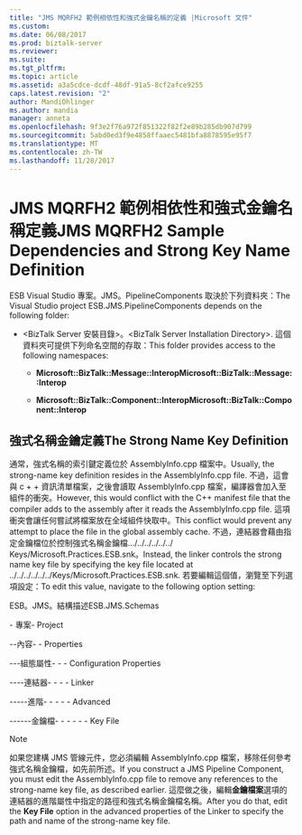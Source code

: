 ```yaml
---
title: "JMS MQRFH2 範例相依性和強式金鑰名稱的定義 |Microsoft 文件"
ms.custom: 
ms.date: 06/08/2017
ms.prod: biztalk-server
ms.reviewer: 
ms.suite: 
ms.tgt_pltfrm: 
ms.topic: article
ms.assetid: a3a5cdce-dcdf-48df-91a5-8cf2afce9255
caps.latest.revision: "2"
author: MandiOhlinger
ms.author: mandia
manager: anneta
ms.openlocfilehash: 9f3e2f76a972f851322f82f2e89b285db907d799
ms.sourcegitcommit: 5abd0ed3f9e4858ffaaec5481bfa8878595e95f7
ms.translationtype: MT
ms.contentlocale: zh-TW
ms.lasthandoff: 11/28/2017
---
```

# <a name="jms-mqrfh2-sample-dependencies-and-strong-key-name-definition"></a><span data-ttu-id="ac3f7-102">JMS MQRFH2 範例相依性和強式金鑰名稱定義</span><span class="sxs-lookup"><span data-stu-id="ac3f7-102">JMS MQRFH2 Sample Dependencies and Strong Key Name Definition</span></span>
<span data-ttu-id="ac3f7-103">ESB Visual Studio 專案。JMS。PipelineComponents 取決於下列資料夾：</span><span class="sxs-lookup"><span data-stu-id="ac3f7-103">The Visual Studio project ESB.JMS.PipelineComponents depends on the following folder:</span></span>  
  
-   <span data-ttu-id="ac3f7-104">\<BizTalk Server 安裝目錄\>。</span><span class="sxs-lookup"><span data-stu-id="ac3f7-104">\<BizTalk Server Installation Directory\>.</span></span> <span data-ttu-id="ac3f7-105">這個資料夾可提供下列命名空間的存取：</span><span class="sxs-lookup"><span data-stu-id="ac3f7-105">This folder provides access to the following namespaces:</span></span>  
  
    -   <span data-ttu-id="ac3f7-106">**Microsoft::BizTalk::Message::Interop**</span><span class="sxs-lookup"><span data-stu-id="ac3f7-106">**Microsoft::BizTalk::Message::Interop**</span></span>  
  
    -   <span data-ttu-id="ac3f7-107">**Microsoft::BizTalk::Component::Interop**</span><span class="sxs-lookup"><span data-stu-id="ac3f7-107">**Microsoft::BizTalk::Component::Interop**</span></span>  
  
## <a name="the-strong-name-key-definition"></a><span data-ttu-id="ac3f7-108">強式名稱金鑰定義</span><span class="sxs-lookup"><span data-stu-id="ac3f7-108">The Strong Name Key Definition</span></span>  
 <span data-ttu-id="ac3f7-109">通常，強式名稱的索引鍵定義位於 AssemblyInfo.cpp 檔案中。</span><span class="sxs-lookup"><span data-stu-id="ac3f7-109">Usually, the strong-name key definition resides in the AssemblyInfo.cpp file.</span></span> <span data-ttu-id="ac3f7-110">不過，這會與 c + + 資訊清單檔案，之後會讀取 AssemblyInfo.cpp 檔案，編譯器會加入至組件的衝突。</span><span class="sxs-lookup"><span data-stu-id="ac3f7-110">However, this would conflict with the C++ manifest file that the compiler adds to the assembly after it reads the AssemblyInfo.cpp file.</span></span> <span data-ttu-id="ac3f7-111">這項衝突會讓任何嘗試將檔案放在全域組件快取中。</span><span class="sxs-lookup"><span data-stu-id="ac3f7-111">This conflict would prevent any attempt to place the file in the global assembly cache.</span></span> <span data-ttu-id="ac3f7-112">不過，連結器會藉由指定金鑰檔位於控制強式名稱金鑰檔.../../../../../../ Keys/Microsoft.Practices.ESB.snk。</span><span class="sxs-lookup"><span data-stu-id="ac3f7-112">Instead, the linker controls the strong name key file by specifying the key file located at ../../../../../../Keys/Microsoft.Practices.ESB.snk.</span></span> <span data-ttu-id="ac3f7-113">若要編輯這個值，瀏覽至下列選項設定：</span><span class="sxs-lookup"><span data-stu-id="ac3f7-113">To edit this value, navigate to the following option setting:</span></span>  
  
 <span data-ttu-id="ac3f7-114">ESB。JMS。結構描述</span><span class="sxs-lookup"><span data-stu-id="ac3f7-114">ESB.JMS.Schemas</span></span>  
  
 <span data-ttu-id="ac3f7-115">\- 專案</span><span class="sxs-lookup"><span data-stu-id="ac3f7-115">\- Project</span></span>  
  
 <span data-ttu-id="ac3f7-116">\--內容</span><span class="sxs-lookup"><span data-stu-id="ac3f7-116">\- - Properties</span></span>  
  
 <span data-ttu-id="ac3f7-117">\---組態屬性</span><span class="sxs-lookup"><span data-stu-id="ac3f7-117">\- - - Configuration Properties</span></span>  
  
 <span data-ttu-id="ac3f7-118">\----連結器</span><span class="sxs-lookup"><span data-stu-id="ac3f7-118">\- - - - Linker</span></span>  
  
 <span data-ttu-id="ac3f7-119">\-----進階</span><span class="sxs-lookup"><span data-stu-id="ac3f7-119">\- - - - - Advanced</span></span>  
  
 <span data-ttu-id="ac3f7-120">\------金鑰檔</span><span class="sxs-lookup"><span data-stu-id="ac3f7-120">\- - - - - - Key File</span></span>  
  
> [!NOTE]
>  <span data-ttu-id="ac3f7-121">如果您建構 JMS 管線元件，您必須編輯 AssemblyInfo.cpp 檔案，移除任何參考強式名稱金鑰檔，如先前所述。</span><span class="sxs-lookup"><span data-stu-id="ac3f7-121">If you construct a JMS Pipeline Component, you must edit the AssemblyInfo.cpp file to remove any references to the strong-name key file, as described earlier.</span></span> <span data-ttu-id="ac3f7-122">這麼做之後，編輯**金鑰檔案**選項的連結器的進階屬性中指定的路徑和強式名稱金鑰檔名稱。</span><span class="sxs-lookup"><span data-stu-id="ac3f7-122">After you do that, edit the **Key File** option in the advanced properties of the Linker to specify the path and name of the strong-name key file.</span></span>